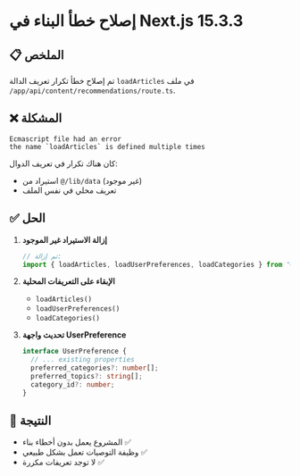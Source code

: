 # إصلاح خطأ البناء في Next.js 15.3.3

## 📋 الملخص

تم إصلاح خطأ تكرار تعريف الدالة `loadArticles` في ملف `/app/api/content/recommendations/route.ts`.

## ❌ المشكلة

```
Ecmascript file had an error
the name `loadArticles` is defined multiple times
```

كان هناك تكرار في تعريف الدوال:
- استيراد من `@/lib/data` (غير موجود)
- تعريف محلي في نفس الملف

## ✅ الحل

1. **إزالة الاستيراد غير الموجود**
   ```typescript
   // تم إزالة:
   import { loadArticles, loadUserPreferences, loadCategories } from '@/lib/data';
   ```

2. **الإبقاء على التعريفات المحلية**
   - `loadArticles()`
   - `loadUserPreferences()`
   - `loadCategories()`

3. **تحديث واجهة UserPreference**
   ```typescript
   interface UserPreference {
     // ... existing properties
     preferred_categories?: number[];
     preferred_topics?: string[];
     category_id?: number;
   }
   ```

## 🎯 النتيجة

- المشروع يعمل بدون أخطاء بناء ✅
- وظيفة التوصيات تعمل بشكل طبيعي ✅
- لا توجد تعريفات مكررة ✅ 